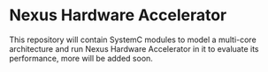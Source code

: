 Nexus Hardware Accelerator
==========================

This repository will contain SystemC modules to model a multi-core architecture
and run Nexus Hardware Accelerator in it to evaluate its performance, more will
be added soon.
